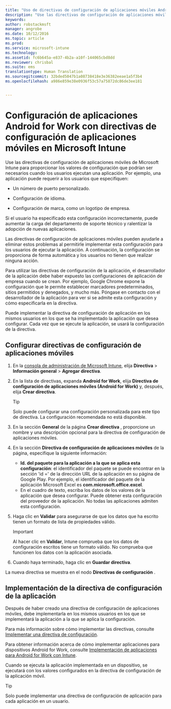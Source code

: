 ```yaml
---
title: "Uso de directivas de configuración de aplicaciones móviles Android for Work | Microsoft Intune"
description: "Use las directivas de configuración de aplicaciones móviles de Intune para proporcionar los valores de configuración que podrían ser necesarios cuando los usuarios ejecutan una aplicación Android for Work."
keywords: 
author: robstackmsft
manager: angrobe
ms.date: 10/12/2016
ms.topic: article
ms.prod: 
ms.service: microsoft-intune
ms.technology: 
ms.assetid: fc6b645a-e837-4b2a-a10f-144065cbd8dd
ms.reviewer: chrisbal
ms.suite: ems
translationtype: Human Translation
ms.sourcegitcommit: 32bded5047b1a08738418e3e36382eeae1a5f3b4
ms.openlocfilehash: a986e859e38e0936f53c57a75872dc86de3ee181


---
```


# Configuración de aplicaciones Android for Work con directivas de configuración de aplicaciones móviles en Microsoft Intune
Use las directivas de configuración de aplicaciones móviles de Microsoft Intune para proporcionar los valores de configuración que podrían ser necesarios cuando los usuarios ejecutan una aplicación. Por ejemplo, una aplicación puede requerir a los usuarios que especifiquen:

-   Un número de puerto personalizado.

-   Configuración de idioma.

-   Configuración de marca, como un logotipo de empresa.

Si el usuario ha especificado esta configuración incorrectamente, puede aumentar la carga del departamento de soporte técnico y ralentizar la adopción de nuevas aplicaciones.

Las directivas de configuración de aplicaciones móviles pueden ayudarle a eliminar estos problemas al permitirle implementar esta configuración para los usuarios de ejecutar la aplicación. A continuación, la configuración se proporciona de forma automática y los usuarios no tienen que realizar ninguna acción.

Para utilizar las directivas de configuración de la aplicación, el desarrollador de la aplicación debe haber expuesto las configuraciones de aplicación de empresa cuando se crean. Por ejemplo, Google Chrome expone la configuración que le permite establecer marcadores predeterminados, sitios permitidos y denegados, y mucho más. Póngase en contacto con el desarrollador de la aplicación para ver si se admite esta configuración y cómo especificarla en la directiva.

Puede implementar la directiva de configuración de aplicación en los mismos usuarios en los que se ha implementado la aplicación que desea configurar. Cada vez que se ejecute la aplicación, se usará la configuración de la directiva.

## Configurar directivas de configuración de aplicaciones móviles

1.  En la [consola de administración de Microsoft Intune](https://manage.microsoft.com), elija **Directiva** &gt; **Información general** &gt; **Agregar directiva**.

2.  En la lista de directivas, expanda **Android for Work**, elija **Directiva de configuración de aplicaciones móviles (Android for Work)** y, después, elija **Crear directiva**.

    > [!TIP]
    > Solo puede configurar una configuración personalizada para este tipo de directiva. La configuración recomendada no está disponible.

3.  En la sección **General** de la página **Crear directiva** , proporcione un nombre y una descripción opcional para la directiva de configuración de aplicaciones móviles.

4. En la sección **Directiva de configuración de aplicaciones móviles** de la página, especifique la siguiente información:
    - **Id. del paquete para la aplicación a la que se aplica esta configuración**: el identificador del paquete se puede encontrar en la sección 'id =' de la dirección URL de la aplicación en su página de Google Play. Por ejemplo, el identificador del paquete de la aplicación Microsoft Excel es **com.microsoft.office.excel**.
    - En el cuadro de texto, escriba los datos de los valores de la aplicación que desea configurar. Puede obtener esta configuración del proveedor de la aplicación. No todas las aplicaciones admiten esta configuración.
5.  Haga clic en **Validar** para asegurarse de que los datos que ha escrito tienen un formato de lista de propiedades válido.

    > [!IMPORTANT]
    > Al hacer clic en **Validar**, Intune comprueba que los datos de configuración escritos tiene un formato válido. No comprueba que funcionen los datos con la aplicación asociada.

6.  Cuando haya terminado, haga clic en **Guardar directiva**.

La nueva directiva se muestra en el nodo **Directivas de configuración** .


## Implementación de la directiva de configuración de la aplicación
Después de haber creado una directiva de configuración de aplicaciones móviles, debe implementarla en los mismos usuarios en los que se implementará la aplicación a la que se aplica la configuración.

Para más información sobre cómo implementar las directivas, consulte [Implementar una directiva de configuración](/intune/deploy-use/manage-settings-and-features-on-your-devices-with-microsoft-intune-policies#deploy-a-configuration-policy).

Para obtener información acerca de cómo implementar aplicaciones para dispositivos Android for Work, consulte [Implementación de aplicaciones para Android for Work con Intune](android-for-work-apps.md).

Cuando se ejecuta la aplicación implementada en un dispositivo, se ejecutará con los valores configurados en la directiva de configuración de la aplicación móvil.

> [!TIP]
> Solo puede implementar una directiva de configuración de aplicación para cada aplicación en un usuario.







<!--HONumber=Oct16_HO2-->


